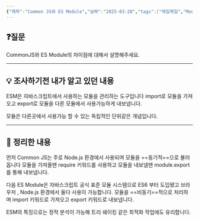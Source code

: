 ```yaml
---
{"제목":"Common JS와 ES Module","날짜":"2025-03-28","tags":["매일메일","Module","JavaScript"],"dg-publish":true,"permalink":"/매일메일/25년3월/Common JS와 ES Module/","dgPassFrontmatter":true}
---
```


## ❓질문

CommonJS와 ES Module의 차이점에 대해서 설명해주세요.

---
## 💡 **조사하기전 내가 알고 있던 내용**

ESM은 자바스크립트에서 사용하는 모듈을 관리하는 도구입니다 import로 모듈을 가져오고 export로 모듈을 다른 모듈에서 사용가능하게 내보냅니다.

모듈은 다른곳에서 사용가능 할 수 있는 독립적인 단위같은 개념입니다.

---
## 🏫 **정리한 내용**

먼저 Common JS는 주로 Node.js 환경에서 사용되며 모듈을 ==동기적==으로 불러옵니다
모듈을 가져올땐 require 키워드를 사용하고 모듈을 내보낼땐 module.export를 통해 내보냅니다.

다음 ES Module은 자바스크립트 공식 표준 모듈 시스템으로 ES6 부터 도입됐고 브라우저 , Node.js 환경에서 둘다 사용이 가능합니다.
모듈을 ==비동기==적으로 처리하며 import 키워드로 가져오고 export 키워드로 내보냅니다.

ESM의 특징으로는 정적 분석이 가능해 트리 쉐이킹 같은 최적화 작업에도 유리합니다.

